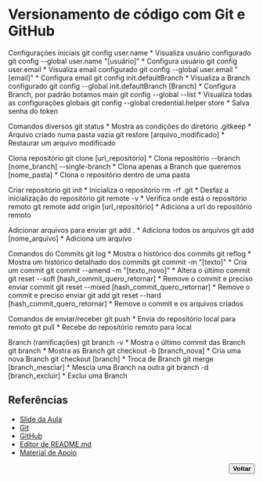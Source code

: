 # Versionamento de código com Git e GitHub

Configurações iniciais
    git config user.name                                * Visualiza usuário configurado
    git config --global user.name "[usuário]"           * Configura usuário
    git config user.email                               * Visualiza email configurado
    git config --global user.email "[email]"            * Configura email
    git config init.defaultBranch                       * Visualiza a Branch configurado
    git config --global init.defaultBranch [Branch]     * Configura Branch, por padrão botamos main
    git config --global --list                          * Visualiza todas as configurações globais
    git config --global credential.helper store         * Salva senha do token

Comandos diversos
    git status                                          * Mostra as condições do diretório
    .gitkeep                                            * Arquivo criado numa pasta vazia
    git restore [arquivo_modificado]                    * Restaurar um arquivo modificado

Clona repositório
    git clone [url_repositório]                         * Clona repositório
        --branch [nome_branch] --single-branch          * Clona apenas a Branch que queremos
        [nome_pasta]                                    * Clona o repositório dentro de uma pasta

Criar repositório
    git init                                            * Inicializa o repositório
    rm -rf .git                                         * Desfaz a inicialização do repositório
    git remote -v                                       * Verifica onde está o repositório remoto
    git remote add origin [url_repositório]             * Adiciona a url do repositório remoto

Adicionar arquivos para enviar
    git add .                                           * Adiciona todos os arquivos
    git add [nome_arquivo]                              * Adiciona um arquivo

Comandos do Commits
    git log                                             * Mostra o histórico dos commits
    git reflog                                          * Mostra um histórico detalhado dos commits
    git commit -m "[texto]"                             * Cria um commit
    git commit --amend -m "[texto_novo]"                * Altera o último commit
    git reset --soft [hash_commit_quero_retornar]       * Remove o commit e preciso enviar commit
    git reset --mixed [hash_commit_quero_retornar]      * Remove o commit e preciso enviar git add
    git reset --hard [hash_commit_quero_retornar]       * Remove o commit e os arquivos criados

Comandos de enviar/receber
    git push                                            * Envia do repositório local para remoto
    git pull                                            * Recebe do repositório remoto para local

Branch (ramificações)
    git branch -v                                       * Mostra o último commit das Branch
    git branch                                          * Mostra as Branch
    git checkout -b [branch_nova]                       * Cria uma nova Branch
    git checkout [branch]                               * Troca de Branch
    git merge [branch_mesclar]                          * Mescla uma Branch na outra
    git branch -d [branch_excluir]                      * Exclui uma Branch



## Referências <!--About references / Sobre referências-->
- [Slide da Aula](../docs/03.%20Versionamento%20de%20Código%20com%20Git%20e%20GitHub.pptx)
- [Git](https://git-scm.com/)
- [GitHub](https://github.com/)
- [Editor de README.md](https://readme.so/pt/editor)
- [Material de Apoio](https://github.com/elidianaandrade/dio-curso-git-github)
<div align="right"> <!--About back button / Sobre botão voltar-->
    <a href="../README.md">
        <button><strong>Voltar</strong></button>
    </a>
</div>